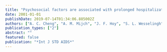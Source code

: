 ```yaml
---
title: "Psychosocial factors are associated with prolonged hospitalization in a population with advanced HIV"
date: 2001-01-01
publishDate: 2019-07-14T01:34:06.885002Z
authors: ["A. C. Cheng", "A. M. Mijch", "J. F. Hoy", "S. L. Wesselingh", "C. K. Fairley"]
publication_types: ["2"]
abstract: ""
featured: false
publication: "*Int J STD AIDS*"
---
```


